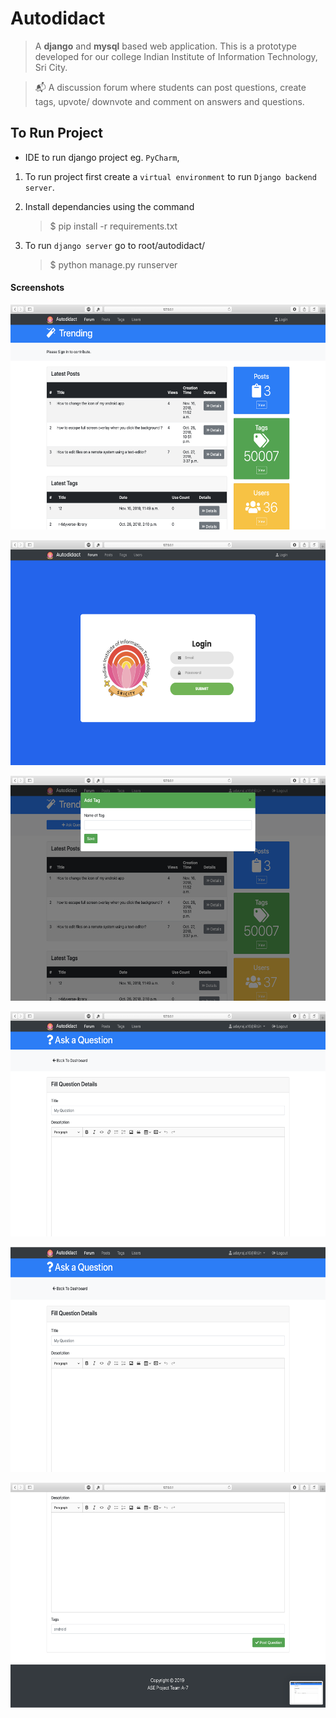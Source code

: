 # Autodidact

> A **django** and **mysql** based web application. This is a prototype developed for our college Indian Institute of Information Technology, Sri City.

> :mailbox_with_mail: A discussion forum where students can post questions, create tags, upvote/ downvote and comment on answers and questions.

## To Run Project

- IDE to run django project eg. `PyCharm`,

1. To run project first create a `virtual environment` to run `Django backend server`.
2. Install dependancies using the command

   > \$ pip install -r requirements.txt

3. To run `django server` go to root/autodidact/

   > \$ python manage.py runserver

#### Screenshots

<img src="https://github.com/udayrajsawhney/autodidact_forum/blob/master/screenshots/1.png" width="720" height="360"/><br>

<img src="https://github.com/udayrajsawhney/autodidact_forum/blob/master/screenshots/2.png" width="720" height="360"/><br>

<img src="https://github.com/udayrajsawhney/autodidact_forum/blob/master/screenshots/3.png" width="720" height="360"/><br>

<img src="https://github.com/udayrajsawhney/autodidact_forum/blob/master/screenshots/4.png" width="720" height="360"/><br>

<img src="https://github.com/udayrajsawhney/autodidact_forum/blob/master/screenshots/5.png" width="720" height="360"/><br>

<img src="https://github.com/udayrajsawhney/autodidact_forum/blob/master/screenshots/6.png" width="720" height="360"/>
